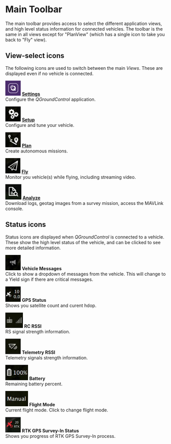 # Main Toolbar

The main toolbar provides access to select the different application views, and high level status information for connected vehicles.
The toolbar is the same in all views except for "PlanView" (which has a single icon to take you back to "Fly" view).

## View-select icons

The following icons are used to switch between the main *Views*. These are displayed even if no vehicle is connected.

![Settings view icon](../../assets/toolbar/toolbar_view_select_settings.jpg) **[Settings](../SettingsView/SettingsView.md)**
<br>Configure the *QGroundControl* application.

![Setup view icon](../../assets/toolbar/toolbar_view_select_setup.jpg) **[Setup](../SetupView/SetupView.md)**
<br>Configure and tune your vehicle.

![Plan view icon](../../assets/toolbar/toolbar_view_select_plan.jpg) **[Plan](../PlanView/PlanView.md)**
<br>Create autonomous missions.

![Fly icon](../../assets/toolbar/toolbar_view_select_fly.jpg) **[Fly](../FlyView/FlyView.md)**
<br>Monitor you vehicle(s) while flying, including streaming video.

![Analyze icon](../../assets/toolbar/toolbar_view_select_analyse.jpg) **[Analyze](../analyze_view/README.md)**
<br>Download logs, geotag images from a survey mission, access the MAVLink console.


## Status icons

Status icons are displayed when *QGroundControl* is connected to a vehicle.
These show the high level status of the vehicle, and can be clicked to see more detailed information. 

![](../../assets/toolbar/toolbar_status_message.jpg) **Vehicle Messages**
<br>Click to show a dropdown of messages from the vehicle. This will change to a Yield sign if there are critical messages.

![](../../assets/toolbar/toolbar_status_gps.jpg) **GPS Status**
<br>Shows you satellite count and curent hdop.

![](../../assets/toolbar/toolbar_status_rc.jpg) **RC RSSI** 
<br>RS signal strength information.

![](../../assets/toolbar/toolbar_status_telemetry.jpg) **Telemetry RSSI**
<br>Telemetry signals strength information.

![](../../assets/toolbar/toolbar_status_battery.jpg) **Battery**
<br>Remaining battery percent.

![](../../assets/toolbar/toolbar_status_flight_mode.jpg) **Flight Mode**
<br>Current flight mode. Click to change flight mode.

![](../../assets/toolbar/toolbar_status_rtk_gps.jpg) **RTK GPS Survey-In Status**
<br>Shows you progress of RTK GPS Survey-In process.
